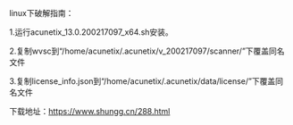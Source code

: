 linux下破解指南：

1.运行acunetix_13.0.200217097_x64.sh安装。

2.复制wvsc到“/home/acunetix/.acunetix/v_200217097/scanner/”下覆盖同名文件

3.复制license_info.json到“/home/acunetix/.acunetix/data/license/”下覆盖同名文件

下载地址：https://www.shungg.cn/288.html
